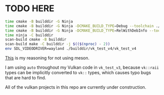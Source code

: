 # TODO HERE

```sh
time cmake -B builddir -G Ninja
time cmake -B builddir -G Ninja -DCMAKE_BUILD_TYPE=Debug --toolchain ./clangd_compile.cmake
time cmake -B builddir -G Ninja -DCMAKE_BUILD_TYPE=RelWithDebInfo --toolchain ./clangd_compile.cmake
time ninja -C builddir
scan-build cmake -B builddir
scan-build make -C builddir -j $(($(nproc) - 2))
env SDL_VIDEODRIVER=wayland ./builddir/vk_test_v4/vk_test_v4
```

[This](https://github.com/mesonbuild/meson/issues/10590) is my reasoning for not using meson.

I am using `auto` throughout my Vulkan code in `vk_test_v3`, because `vk::raii` types can be implicitly converted to `vk::` types, which causes typo bugs that are hard to find.

All of the vulkan projects in this repo are currently under construction.

